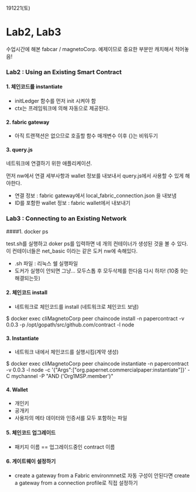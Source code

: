 191221(토)

# Lab2, Lab3

수업시간에 해본 fabcar / magnetoCorp. 예제이므로 중요한 부분만 캐치해서 적어놓음!



### Lab2 : Using an Existing Smart Contract

#### 1. 체인코드를 instantiate

- initLedger 함수를 먼저 init 시켜야 함
- ctx는 프레임워크에 의해 자동으로 제공된다.



#### 2. fabric gateway

- 아직 트랜잭션은 없으므로 호출할 함수 매개변수 이후 {}는 비워두기



#### 3. query.js

네트워크에 연결하기 위한 애플리케이션. 

먼저 nw에서 연결 세부사항과 wallet 정보를 내보내서 query.js에서 사용할 수 있게 해야한다.

- 연결 정보 : fabric gateway에서 local_fabric_connection.json 을 내보냄
- ID를 포함한 wallet 정보 : fabric wallet에서 내보내기







### Lab3 : Connecting to an Existing Network



####1. docker ps 

test.sh를 실행하고 doker ps를 입력하면 네 개의 컨테이너가 생성된 것을 볼 수 있다. 이 컨테이너들은 net_basic 이라는 같은 도커 nw에 속해있다.

- .sh 파일 : 리눅스 쉘 실행파일
- 도커가 실행이 안되면 그냥... 모두스톱 후 모두삭제를 한다음 다시 하자! (10중 9는 해결되는듯)



#### 2. 체인코드 install 

- 네트워크로 체인코드를 install (네트워크로 체인코드 보냄)

$ docker exec cliMagnetoCorp peer chaincode install -n papercontract -v 0.0.3 -p /opt/gopath/src/github.com/contract -l node



#### 3. Instantiate

- 네트워크 내에서 체인코드를 실행시킴(계약 생성)

$ docker exec cliMagnetoCorp peer chaincode instantiate -n papercontract -v 0.0.3 -l node -c '{"Args":["org.papernet.commercialpaper:instantiate"]}' -C mychannel -P "AND ('Org1MSP.member')"



#### 4. Wallet

- 개인키
- 공개키
- 사용자의 메타 데이터와 인증서를 모두 포함하는 파일





#### 5. 체인코드 업그레이드

- 패키지 이름 == 업그레이드중인 contract 이름





#### 6. 게이트웨이 설정하기

- create a gateway from a Fabric environmnet로 자동 구성이 안된다면 create a gateway from a connection profile로 직접 설정하기


